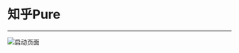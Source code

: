 # 知乎Pure
******
[启动页面]:zhihu/image/Screenshot_2019-02-25-18-22-35-801_com.example.tr.png
[News界面]:zhihu/image/Screenshot_2019-02-25-18-22-47-567_com.example.tr.png
[话题界面]:zhihu/image/Screenshot_2019-02-25-18-22-50-605_com.example.tr.png
[热榜界面]:zhihu/image/Screenshot_2019-02-25-18-23-04-494_com.example.tr.png
[栏目具体]:zhihu/image/Screenshot_2019-02-25-18-23-14-877_com.example.tr.png
[评论加载未完成]:zhihu/image/Screenshot_2019-02-25-18-23-17-876_com.example.tr.png
[评论加载完成]:zhihu/image/Screenshot_2019-02-25-18-23-29-678_com.example.tr.png
[未点击具体评论]:zhihu/image/Screenshot_2019-02-25-18-24-26-818_com.example.tr.png
[Web加载完成]:zhihu/image/Screenshot_2019-02-25-18-23-27-068_com.example.tr.png
[评论赞按钮]:zhihu/image/Screenshot_2019-02-25-22-09-23-928_com.example.tr.png
[顶部查询]:zhihu/image/Screenshot_2019-02-25-22-09-53-808_com.example.tr.png
![启动页面]

